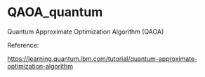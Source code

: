 # QAOA_quantum
Quantum Approximate Optimization Algorithm (QAOA)



Reference:

https://learning.quantum.ibm.com/tutorial/quantum-approximate-optimization-algorithm
